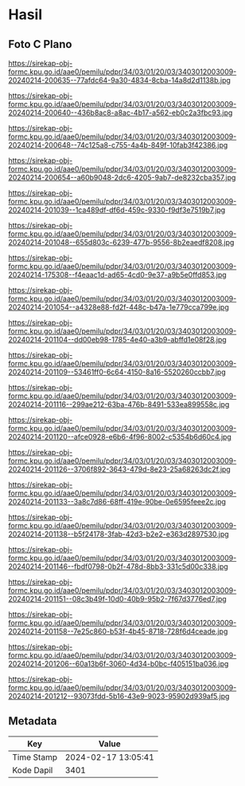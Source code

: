 # Hasil

## Foto C Plano

https://sirekap-obj-formc.kpu.go.id/aae0/pemilu/pdpr/34/03/01/20/03/3403012003009-20240214-200635--77afdc64-9a30-4834-8cba-14a8d2d1138b.jpg

https://sirekap-obj-formc.kpu.go.id/aae0/pemilu/pdpr/34/03/01/20/03/3403012003009-20240214-200640--436b8ac8-a8ac-4b17-a562-eb0c2a3fbc93.jpg

https://sirekap-obj-formc.kpu.go.id/aae0/pemilu/pdpr/34/03/01/20/03/3403012003009-20240214-200648--74c125a8-c755-4a4b-849f-10fab3f42386.jpg

https://sirekap-obj-formc.kpu.go.id/aae0/pemilu/pdpr/34/03/01/20/03/3403012003009-20240214-200654--a60b9048-2dc6-4205-9ab7-de8232cba357.jpg

https://sirekap-obj-formc.kpu.go.id/aae0/pemilu/pdpr/34/03/01/20/03/3403012003009-20240214-201039--1ca489df-df6d-459c-9330-f9df3e7519b7.jpg

https://sirekap-obj-formc.kpu.go.id/aae0/pemilu/pdpr/34/03/01/20/03/3403012003009-20240214-201048--655d803c-6239-477b-9556-8b2eaedf8208.jpg

https://sirekap-obj-formc.kpu.go.id/aae0/pemilu/pdpr/34/03/01/20/03/3403012003009-20240214-175308--f4eaac1d-ad65-4cd0-9e37-a9b5e0ffd853.jpg

https://sirekap-obj-formc.kpu.go.id/aae0/pemilu/pdpr/34/03/01/20/03/3403012003009-20240214-201054--a4328e88-fd2f-448c-b47a-1e779cca799e.jpg

https://sirekap-obj-formc.kpu.go.id/aae0/pemilu/pdpr/34/03/01/20/03/3403012003009-20240214-201104--dd00eb98-1785-4e40-a3b9-abffd1e08f28.jpg

https://sirekap-obj-formc.kpu.go.id/aae0/pemilu/pdpr/34/03/01/20/03/3403012003009-20240214-201109--53461ff0-6c64-4150-8a16-5520260ccbb7.jpg

https://sirekap-obj-formc.kpu.go.id/aae0/pemilu/pdpr/34/03/01/20/03/3403012003009-20240214-201116--299ae212-63ba-476b-8491-533ea899558c.jpg

https://sirekap-obj-formc.kpu.go.id/aae0/pemilu/pdpr/34/03/01/20/03/3403012003009-20240214-201120--afce0928-e6b6-4f96-8002-c5354b6d60c4.jpg

https://sirekap-obj-formc.kpu.go.id/aae0/pemilu/pdpr/34/03/01/20/03/3403012003009-20240214-201126--3706f892-3643-479d-8e23-25a68263dc2f.jpg

https://sirekap-obj-formc.kpu.go.id/aae0/pemilu/pdpr/34/03/01/20/03/3403012003009-20240214-201133--3a8c7d86-68ff-419e-90be-0e6595feee2c.jpg

https://sirekap-obj-formc.kpu.go.id/aae0/pemilu/pdpr/34/03/01/20/03/3403012003009-20240214-201138--b5f24178-3fab-42d3-b2e2-e363d2897530.jpg

https://sirekap-obj-formc.kpu.go.id/aae0/pemilu/pdpr/34/03/01/20/03/3403012003009-20240214-201146--fbdf0798-0b2f-478d-8bb3-331c5d00c338.jpg

https://sirekap-obj-formc.kpu.go.id/aae0/pemilu/pdpr/34/03/01/20/03/3403012003009-20240214-201151--08c3b49f-10d0-40b9-95b2-7f67d3776ed7.jpg

https://sirekap-obj-formc.kpu.go.id/aae0/pemilu/pdpr/34/03/01/20/03/3403012003009-20240214-201158--7e25c860-b53f-4b45-8718-728f6d4ceade.jpg

https://sirekap-obj-formc.kpu.go.id/aae0/pemilu/pdpr/34/03/01/20/03/3403012003009-20240214-201206--60a13b6f-3060-4d34-b0bc-f405151ba036.jpg

https://sirekap-obj-formc.kpu.go.id/aae0/pemilu/pdpr/34/03/01/20/03/3403012003009-20240214-201212--93073fdd-5b16-43e9-9023-95902d939af5.jpg


## Metadata

| Key        | Value               |
| ---------- | ------------------- |
| Time Stamp | 2024-02-17 13:05:41 |
| Kode Dapil | 3401                |



